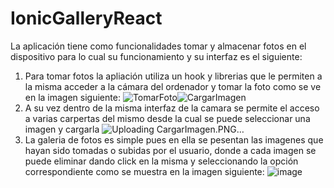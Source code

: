 # IonicGalleryReact
La aplicación tiene como funcionalidades tomar y almacenar fotos en el dispositivo para lo cual su funcionamiento y su interfaz es el siguiente:
1. Para tomar fotos la apliación utiliza un hook y librerias que le permiten a la misma acceder a la cámara del ordenador y tomar la foto como se ve en la imagen siguiente:
![TomarFoto](https://user-images.githubusercontent.com/66123679/128437317-deb66123-bbee-4f84-a340-8c5158cd77a1.PNG)![CargarImagen](https://user-images.githubusercontent.com/66123679/128437360-141f9496-8e6a-4441-956e-e8a4e60c8656.PNG)
2. A su vez dentro de la misma interfaz de la camara se permite el acceso a varias carpertas del mismo desde la cual se puede seleccionar una imagen y cargarla 
![Uploading CargarImagen.PNG…]()
3. La galeria de fotos es simple pues en ella se pesentan las imagenes que hayan sido tomadas o subidas por el usuario, donde a cada imagen se puede eliminar dando click en la misma y seleccionando la opción correspondiente como se muestra en la imagen siguiente:
![image](https://user-images.githubusercontent.com/66123679/128437465-149e4452-2255-4290-b15f-78d1fff5c962.png)
